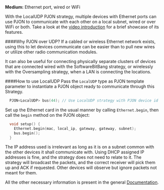 
**Medium:** Ethernet port, wired or WiFi

With the LocalUDP PJON strategy, multiple devices with Ethernet ports can use PJON to communicate with each other on a local subnet, wired or over WiFi or both. Take a look at the [video introduction](https://www.youtube.com/watch?v=cxEUqkK5BQg) for a brief showcase of its features.

####Why PJON over UDP?
If a cabled or wireless Ethernet network exists, using this to let devices communicate can be easier than to pull new wires or utilize other radio communication modules.

It can also be useful for connecting physically separate clusters of devices that are connected wired with the SoftwareBitBang strategy, or wirelessly with the Oversampling strategy, when a LAN is connecting the locations.

####How to use LocalUDP
Pass the `LocalUDP` type as PJON template parameter to instantiate a PJON object ready to communicate through this Strategy.
```cpp  
  PJON<LocalUDP> bus(44); // Use LocalUDP strategy with PJON device id 44
```
Set up the Ethernet card in the usual manner by calling `Ethernet.begin`, then call the `begin` method on the PJON object:
```cpp  
  void setup() {
    Ethernet.begin(mac, local_ip, gateway, gateway, subnet);
    bus.begin();
  }
```
The IP address used is irrelevant as long as it is on a subnet common with the other devices it shall communicate with.
Using DHCP assigned IP addresses is fine, and the strategy does not need to relate to it.
The strategy will broadcast the packets, and the correct receiver will pick them up and ACK if requested. Other devices will observe but ignore packets not meant for them.

All the other necessary information is present in the general [Documentation](/wiki/Documentation).
